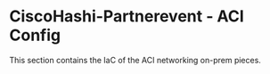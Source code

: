# CiscoHashi-Partnerevent - ACI Config
This section contains the IaC of the ACI networking on-prem pieces.